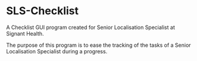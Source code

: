 # SLS-Checklist

A Checklist GUI program created for Senior Localisation Specialist at Signant Health.

The purpose of this program is to ease the tracking of the tasks of a Senior Localisation Specialist during a progress.
